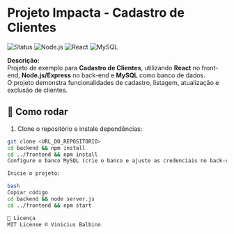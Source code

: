 #  Projeto Impacta - Cadastro de Clientes

![Status](https://img.shields.io/badge/status-em%20desenvolvimento-yellow)
![Node.js](https://img.shields.io/badge/Back--end-Node.js-brightgreen)
![React](https://img.shields.io/badge/Front--end-React-blue)
![MySQL](https://img.shields.io/badge/Banco-MySQL-orange)

**Descrição:**  
Projeto de exemplo para **Cadastro de Clientes**, utilizando **React** no front-end, **Node.js/Express** no back-end e **MySQL** como banco de dados.  
O projeto demonstra funcionalidades de cadastro, listagem, atualização e exclusão de clientes.

## 🚀 Como rodar

1. Clone o repositório e instale dependências:
```bash
git clone <URL_DO_REPOSITORIO>
cd backend && npm install
cd ../frontend && npm install
Configure o banco MySQL (crie o banco e ajuste as credenciais no back-end).

Inicie o projeto:

bash
Copiar código
cd backend && node server.js
cd ../frontend && npm start

📝 Licença
MIT License © Vinicius Balbino
